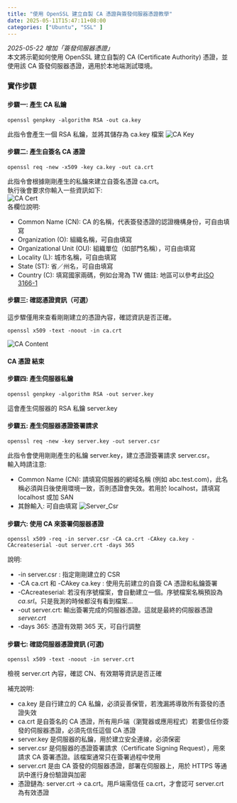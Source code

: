 ```yaml
---
title: "使用 OpenSSL 建立自製 CA 憑證與簽發伺服器憑證教學"
date: 2025-05-11T15:47:11+08:00
categories: ["Ubuntu", "SSL" ]
---
```

*2025-05-22 增加「簽發伺服器憑證」*  
本文將示範如何使用 OpenSSL 建立自製的 CA (Certificate Authority) 憑證，並使用該 CA 簽發伺服器憑證，適用於本地端測試環境。
### 實作步驟 
#### 步驟一: 產生 CA 私鑰
```shell
openssl genpkey -algorithm RSA -out ca.key  
```
此指令會產生一個 RSA 私鑰，並將其儲存為 ca.key 檔案
![CA Key](/images/20250511/1.jpg "ca_key")  
#### 步驟二: 產生自簽名 CA 憑證
```shell
openssl req -new -x509 -key ca.key -out ca.crt
```
此指令會根據剛剛產生的私鑰來建立自簽名憑證 ca.crt。  
執行後會要求你輸入一些資訊如下:  
![CA Cert](/images/20250511/2.jpg "ca_cert")  
各欄位說明: 
- Common Name (CN): CA 的名稱，代表簽發憑證的認證機構身份，可自由填寫
- Organization (O): 組織名稱，可自由填寫
- Organizational Unit (OU): 組織單位（如部門名稱），可自由填寫
- Locality (L): 城市名稱，可自由填寫
- State (ST): 省／州名，可自由填寫
- Country (C): 填寫國家兩碼，例如台灣為 TW 
備註: 地區可以參考此[ISO 3166-1](https://zh.wikipedia.org/zh-tw/ISO_3166-1)  
#### 步驟三: 確認憑證資訊（可選）
這步驟僅用來查看剛剛建立的憑證內容，確認資訊是否正確。  
```shell
openssl x509 -text -noout -in ca.crt
```
![CA Content](/images/20250511/3.jpg "ca_content")  

#### CA 憑證 結束

#### 步驟四: 產生伺服器私鑰
```shell
openssl genpkey -algorithm RSA -out server.key
```
這會產生伺服器的 RSA 私鑰 server.key

#### 步驟五: 產生伺服器憑證簽署請求
```shell
openssl req -new -key server.key -out server.csr
```
此指令會使用剛剛產生的私鑰 server.key，建立憑證簽署請求 server.csr。  
輸入時請注意: 
- Common Name (CN): 請填寫伺服器的網域名稱 (例如 abc.test.com)，此名稱必須與日後使用環境一致，否則憑證會失效。若用於 localhost，請填寫 localhost 或加 SAN
- 其餘輸入: 可自由填寫
![Server_Csr](/images/20250511/4.jpg "server_csr")  

#### 步驟六: 使用 CA 來簽署伺服器憑證
```shell
openssl x509 -req -in server.csr -CA ca.crt -CAkey ca.key -CAcreateserial -out server.crt -days 365
```
說明: 
- -in server.csr : 指定剛剛建立的 CSR
- -CA ca.crt 和 -CAkey ca.key : 使用先前建立的自簽 CA 憑證和私鑰簽署
- -CAcreateserial: 若沒有序號檔案，會自動建立一個。序號檔案名稱預設為 *ca.srl*。只是我測的時候都沒有看到檔案...
- -out server.crt: 輸出簽署完成的伺服器憑證。這就是最終的伺服器憑證 *server.crt*
- -days 365: 憑證有效期 365 天，可自行調整

#### 步驟七: 確認伺服器憑證資訊 (可選)
```shell
openssl x509 -text -noout -in server.crt
```
檢視 server.crt 內容，確認 CN、有效期等資訊是否正確

補充說明:
- ca.key 是自行建立的 CA 私鑰，必須妥善保管，若洩漏將導致所有簽發的憑證失效
- ca.crt 是自簽名的 CA 憑證，所有用戶端（瀏覽器或應用程式）若要信任你簽發的伺服器憑證，必須先信任這個 CA 憑證
- server.key 是伺服器的私鑰，用於建立安全連線，必須保密
- server.csr 是伺服器的憑證簽署請求（Certificate Signing Request），用來請求 CA 簽署憑證。該檔案通常只在簽署過程中使用
- server.crt 是由 CA 簽發的伺服器憑證，部署在伺服器上，用於 HTTPS 等通訊中進行身份驗證與加密
- 憑證鏈為: server.crt → ca.crt。用戶端需信任 ca.crt，才會認可 server.crt 為有效憑證